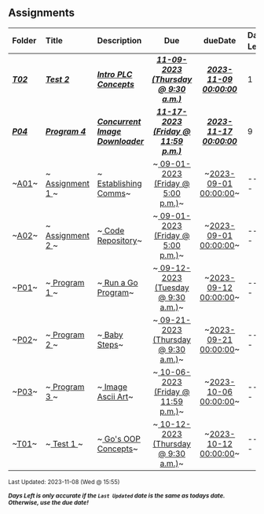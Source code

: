 ## Assignments

| Folder | Title | Description | Due | dueDate | Days Left<sup>*</sup> |
|:------|:------|:------|:-----:|:-----:|-----|
| ***<a href="https://github.com/rugbyprof/4143-PLC/tree/master/Assignments/T02">T02</a>*** | ***<a href="https://github.com/rugbyprof/4143-PLC/tree/master/Assignments/T02"> Test 2 </a>*** | ***<a href="https://github.com/rugbyprof/4143-PLC/tree/master/Assignments/T02"> Intro PLC Concepts</a>*** | ***<a href="https://github.com/rugbyprof/4143-PLC/tree/master/Assignments/T02"> 11-09-2023 (Thursday @ 9:30 a.m.)</a>*** | ***<a href="https://github.com/rugbyprof/4143-PLC/tree/master/Assignments/T02">2023-11-09 00:00:00</a>*** | 1 |
| ***<a href="https://github.com/rugbyprof/4143-PLC/tree/master/Assignments/P04">P04</a>*** | ***<a href="https://github.com/rugbyprof/4143-PLC/tree/master/Assignments/P04"> Program 4 </a>*** | ***<a href="https://github.com/rugbyprof/4143-PLC/tree/master/Assignments/P04"> Concurrent Image Downloader</a>*** | ***<a href="https://github.com/rugbyprof/4143-PLC/tree/master/Assignments/P04"> 11-17-2023 (Friday @ 11:59 p.m.)</a>*** | ***<a href="https://github.com/rugbyprof/4143-PLC/tree/master/Assignments/P04">2023-11-17 00:00:00</a>*** | 9 |
| ~<a href="https://github.com/rugbyprof/4143-PLC/tree/master/Assignments/A01">A01</a>~ | ~<a href="https://github.com/rugbyprof/4143-PLC/tree/master/Assignments/A01"> Assignment 1 </a>~ | ~<a href="https://github.com/rugbyprof/4143-PLC/tree/master/Assignments/A01"> Establishing Comms</a>~ | ~<a href="https://github.com/rugbyprof/4143-PLC/tree/master/Assignments/A01"> 09-01-2023 (Friday @ 5:00 p.m.)</a>~ | ~<a href="https://github.com/rugbyprof/4143-PLC/tree/master/Assignments/A01">2023-09-01 00:00:00</a>~ | ---- |
| ~<a href="https://github.com/rugbyprof/4143-PLC/tree/master/Assignments/A02">A02</a>~ | ~<a href="https://github.com/rugbyprof/4143-PLC/tree/master/Assignments/A02"> Assignment 2 </a>~ | ~<a href="https://github.com/rugbyprof/4143-PLC/tree/master/Assignments/A02"> Code Repository</a>~ | ~<a href="https://github.com/rugbyprof/4143-PLC/tree/master/Assignments/A02"> 09-01-2023 (Friday @ 5:00 p.m.)</a>~ | ~<a href="https://github.com/rugbyprof/4143-PLC/tree/master/Assignments/A02">2023-09-01 00:00:00</a>~ | ---- |
| ~<a href="https://github.com/rugbyprof/4143-PLC/tree/master/Assignments/P01">P01</a>~ | ~<a href="https://github.com/rugbyprof/4143-PLC/tree/master/Assignments/P01"> Program 1 </a>~ | ~<a href="https://github.com/rugbyprof/4143-PLC/tree/master/Assignments/P01"> Run a Go Program</a>~ | ~<a href="https://github.com/rugbyprof/4143-PLC/tree/master/Assignments/P01"> 09-12-2023 (Tuesday @ 9:30 a.m.)</a>~ | ~<a href="https://github.com/rugbyprof/4143-PLC/tree/master/Assignments/P01">2023-09-12 00:00:00</a>~ | ---- |
| ~<a href="https://github.com/rugbyprof/4143-PLC/tree/master/Assignments/P02">P02</a>~ | ~<a href="https://github.com/rugbyprof/4143-PLC/tree/master/Assignments/P02"> Program 2 </a>~ | ~<a href="https://github.com/rugbyprof/4143-PLC/tree/master/Assignments/P02"> Baby Steps</a>~ | ~<a href="https://github.com/rugbyprof/4143-PLC/tree/master/Assignments/P02"> 09-21-2023 (Thursday @ 9:30 a.m.)</a>~ | ~<a href="https://github.com/rugbyprof/4143-PLC/tree/master/Assignments/P02">2023-09-21 00:00:00</a>~ | ---- |
| ~<a href="https://github.com/rugbyprof/4143-PLC/tree/master/Assignments/P03">P03</a>~ | ~<a href="https://github.com/rugbyprof/4143-PLC/tree/master/Assignments/P03"> Program 3 </a>~ | ~<a href="https://github.com/rugbyprof/4143-PLC/tree/master/Assignments/P03"> Image Ascii Art</a>~ | ~<a href="https://github.com/rugbyprof/4143-PLC/tree/master/Assignments/P03"> 10-06-2023 (Friday @ 11:59 p.m.)</a>~ | ~<a href="https://github.com/rugbyprof/4143-PLC/tree/master/Assignments/P03">2023-10-06 00:00:00</a>~ | ---- |
| ~<a href="https://github.com/rugbyprof/4143-PLC/tree/master/Assignments/T01">T01</a>~ | ~<a href="https://github.com/rugbyprof/4143-PLC/tree/master/Assignments/T01"> Test 1 </a>~ | ~<a href="https://github.com/rugbyprof/4143-PLC/tree/master/Assignments/T01"> Go's OOP Concepts</a>~ | ~<a href="https://github.com/rugbyprof/4143-PLC/tree/master/Assignments/T01"> 10-12-2023 (Thursday @ 9:30 a.m.)</a>~ | ~<a href="https://github.com/rugbyprof/4143-PLC/tree/master/Assignments/T01">2023-10-12 00:00:00</a>~ | ---- |

<sup>Last Updated: 2023-11-08 (Wed @ 15:55)</sup> 

<sup>***Days Left is only accurate if the `Last Updated` date is the same as todays date. Otherwise, use the due date!***</sup> 